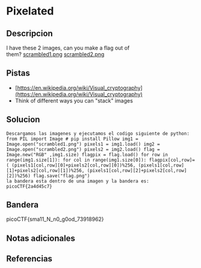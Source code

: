 # Pixelated

## Descripcion
I have these 2 images, can you make a flag out of them? [scrambled1.png](https://mercury.picoctf.net/static/49743139fb7c10765dbf462d40987d2a/scrambled1.png) [scrambled2.png](https://mercury.picoctf.net/static/49743139fb7c10765dbf462d40987d2a/scrambled2.png)
## Pistas
- [https://en.wikipedia.org/wiki/Visual_cryptography](https://en.wikipedia.org/wiki/Visual_cryptography)
- Think of different ways you can "stack" images
## Solucion
```
Descargamos las imagenes y ejecutamos el codigo siguiente de python:
from PIL import Image # pip install Pillow img1 = Image.open("scrambled1.png") pixels1 = img1.load() img2 = Image.open("scrambled2.png") pixels2 = img2.load() flag = Image.new("RGB" ,img1.size) flagpix = flag.load() for row in range(img1.size[1]): for col in range(img1.size[0]): flagpix[col,row]=( (pixels1[col,row][0]+pixels2[col,row][0])%256, (pixels1[col,row][1]+pixels2[col,row][1])%256, (pixels1[col,row][2]+pixels2[col,row][2])%256) flag.save("flag.png")
la bandera esta dentro de una imagen y la bandera es:
picoCTF{2a4d45c7}

```

## Bandera

picoCTF{sma11_N_n0_g0od_73918962}

## Notas adicionales

## Referencias
